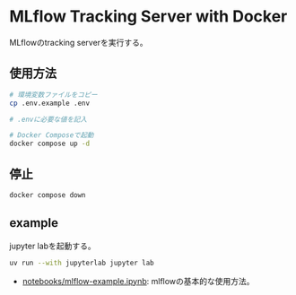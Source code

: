 # MLflow Tracking Server with Docker

MLflowのtracking serverを実行する。

## 使用方法

```bash
# 環境変数ファイルをコピー
cp .env.example .env

# .envに必要な値を記入

# Docker Composeで起動
docker compose up -d
```

## 停止

```bash
docker compose down
```

## example
jupyter labを起動する。

```bash
uv run --with jupyterlab jupyter lab
```

- [notebooks/mlflow-example.ipynb](./notebooks/mlflow-example.ipynb): mlflowの基本的な使用方法。
